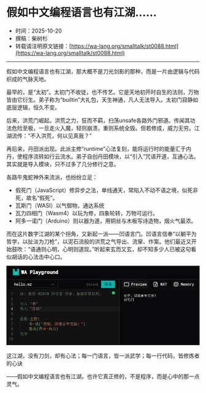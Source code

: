 # 假如中文编程语言也有江湖……

- 时间：2025-10-20
- 撰稿：柴树杉
- 转载请注明原文链接：[https://wa-lang.org/smalltalk/st0088.html](https://wa-lang.org/smalltalk/st0088.html)

---

假如中文编程语言也有江湖，那大概不是刀光剑影的那种，而是一片由逻辑与代码织成的气脉天地。

最早的，是“太初”。太初门不收徒，也不传艺。它是天地初开时自生的法则，万物皆由它衍生。弟子称为“builtin”大礼包，天生神通，凡人无法导入。太初门寂静如底层逻辑，恒久不变。

后来，洪荒门崛起。洪荒之力，狂而不羁，扫荡unsafe各路外门邪道。传闻其功法危险至极，一旦走火入魔，轻则崩溃，重则系统全毁。但若修成，威力无穷。江湖流传：“不入洪荒，何以见真我？”

再后来，丹田派出现。此派主修“runtime”心法复刻，能将运行时的能量汇于内丹，使程序流转如行云流水。弟子自创丹田模块，以“引入”咒语开道，互通心法。其实就是导入模块，只不过多了几分修行之意。

各路牛鬼蛇神外来流派，也纷纷立足：

- 假死门（JavaScript）修异步之法，单线通天，常陷入不动不语之境，似死非死，故名“假死”。
- 瓦斯门（WASI）以气御物，通达系统
- 瓦力四相门（Wasm4）以玩为修，四象轮转，万物可运行。
- 阿多一诺门（Arduino）则以器为道，用铜丝与木板写诗造物，烟火气最浓。


而在这片数字江湖的某个拐角，又新起一派——凹语言门。凹语言信奉“以躺平为哲学，以扯淡为刀枪”，以泥石流般的洪荒之气导出、流窜、作案。他们最近又开始鼓吹：“语通则心明，心明则道现。”听起来玄而又玄，却不知多少人已被这句看似胡话的心法击中心口。

![](/st0088-01.png)


这江湖，没有刀剑，却有心法；每一门语言，皆一派武学；每一行代码，皆修炼者的心诀

——假如中文编程语言也有江湖，也许它真正修的，不是程序，而是心中的那一点灵气。

